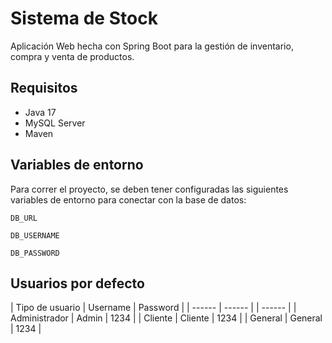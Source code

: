 
# Sistema de Stock

Aplicación Web hecha con Spring Boot para la gestión de inventario, compra y venta de productos.


## Requisitos
- Java 17
- MySQL Server
- Maven



## Variables de entorno

Para correr el proyecto, se deben tener configuradas las siguientes variables de entorno para conectar con la base de datos:

`DB_URL`

`DB_USERNAME`

`DB_PASSWORD`


## Usuarios por defecto

| Tipo de usuario | Username | Password |
| ------ | ------ | | ------ |
| Administrador | Admin | 1234 |
| Cliente | Cliente | 1234 |
| General | General | 1234 |